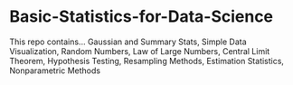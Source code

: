 # Basic-Statistics-for-Data-Science
This repo contains... Gaussian and Summary Stats, Simple Data Visualization, Random Numbers, Law of Large Numbers, Central Limit Theorem, Hypothesis Testing, Resampling Methods, Estimation Statistics, Nonparametric Methods
